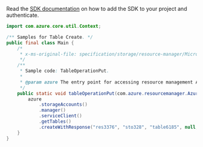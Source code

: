Read the [SDK documentation](https://github.com/Azure/azure-sdk-for-java/blob/azure-resourcemanager_2.14.0/sdk/resourcemanager/azure-resourcemanager/README.md) on how to add the SDK to your project and authenticate.

```java
import com.azure.core.util.Context;

/** Samples for Table Create. */
public final class Main {
    /*
     * x-ms-original-file: specification/storage/resource-manager/Microsoft.Storage/stable/2021-09-01/examples/TableOperationPut.json
     */
    /**
     * Sample code: TableOperationPut.
     *
     * @param azure The entry point for accessing resource management APIs in Azure.
     */
    public static void tableOperationPut(com.azure.resourcemanager.AzureResourceManager azure) {
        azure
            .storageAccounts()
            .manager()
            .serviceClient()
            .getTables()
            .createWithResponse("res3376", "sto328", "table6185", null, Context.NONE);
    }
}
```
